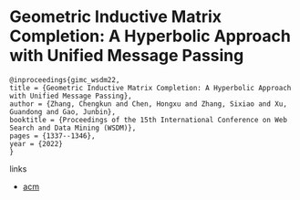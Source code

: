 # Geometric Inductive Matrix Completion: A Hyperbolic Approach with Unified Message Passing

```
@inproceedings{gimc_wsdm22,
title = {Geometric Inductive Matrix Completion: A Hyperbolic Approach with Unified Message Passing},
author = {Zhang, Chengkun and Chen, Hongxu and Zhang, Sixiao and Xu, Guandong and Gao, Junbin},
booktitle = {Proceedings of the 15th International Conference on Web Search and Data Mining (WSDM)},
pages = {1337--1346},
year = {2022}
}
```

links
- [acm](https://dl.acm.org/doi/10.1145/3488560.3498402)
